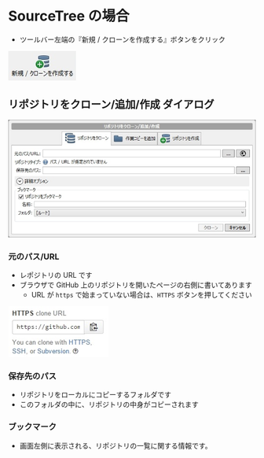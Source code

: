 # SourceTree の場合
* ツールバー左端の『新規 / クローンを作成する』ボタンをクリック

![New, Clone](./source-tree-clone-button.jpg)

## リポジトリをクローン/追加/作成 ダイアログ
![Repository Clone Dialog](./source-tree-clone-clone-tab.jpg)

### 元のパス/URL
* レポジトリの URL です
* ブラウザで GitHub 上のリポジトリを開いたページの右側に書いてあります
    * URL が `https` で始まっていない場合は、`HTTPS` ボタンを押してください

![Repository URL](./github-repository-url.jpg)


### 保存先のパス
* リポジトリをローカルにコピーするフォルダです
* このフォルダの中に、リポジトリの中身がコピーされます


### ブックマーク
* 画面左側に表示される、リポジトリの一覧に関する情報です。
